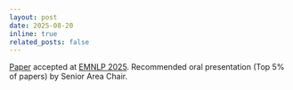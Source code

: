 ```yaml
---
layout: post
date: 2025-08-20
inline: true
related_posts: false
---
```


[Paper](https://arxiv.org/abs/2503.11103) accepted at [EMNLP 2025](https://2025.emnlp.org/). Recommended oral presentation (Top 5% of papers) by  Senior Area Chair.
